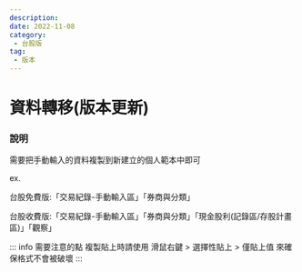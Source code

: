 ```yaml
---
description:
date: 2022-11-08
category:
 - 台股版
tag:
 - 版本
---
```


# 資料轉移(版本更新)

### 說明

  需要把手動輸入的資料複製到新建立的個人範本中即可

  ex.

  台股免費版:「交易紀錄-手動輸入區」「券商與分類」

  台股收費版:「交易紀錄-手動輸入區」「券商與分類」「現金股利(記錄區/存股計畫區)」「觀察」

  ::: info 需要注意的點
  複製貼上時請使用 滑鼠右鍵 > 選擇性貼上 > 僅貼上值 來確保格式不會被破壞
  :::
